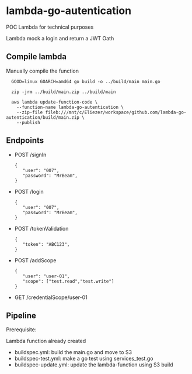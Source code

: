 # lambda-go-autentication

POC Lambda for technical purposes

Lambda mock a login and return a JWT Oath

## Compile lambda

   Manually compile the function

      GOOD=linux GOARCH=amd64 go build -o ../build/main main.go

      zip -jrm ../build/main.zip ../build/main

      aws lambda update-function-code \
        --function-name lambda-go-autentication \
        --zip-file fileb:///mnt/c/Eliezer/workspace/github.com/lambda-go-autentication/build/main.zip \
        --publish

## Endpoints

+ POST /signIn

      {
         "user": "007",
         "password": "MrBeam",
      }

+ POST /login

      {
         "user": "007",
         "password": "MrBeam",
      }

+ POST /tokenValidation

      {
         "token": "ABC123",
      }

+ POST /addScope

      {
         "user": "user-01",
         "scope": ["test.read","test.write"]
      }

+ GET /credentialScope/user-01


## Pipeline

Prerequisite: 

Lambda function already created

+ buildspec.yml: build the main.go and move to S3
+ buildspec-test.yml: make a go test using services_test.go
+ buildspec-update.yml: update the lambda-function using S3 build